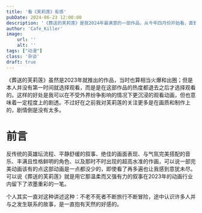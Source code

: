 ```yaml
---
title: '看《芙莉莲》有感'
pubDate: 2024-06-23 12:00:00
description: '《葬送的芙莉莲》是我2024年最满意的一部作品，从今年四月份开始看，直到现在的6月我已经看来四遍以上了'
author: 'Cafe_Killer'
image:
    url: ''
    alt: ''
tags: ["动漫"]
class: '杂谈'
draft: true
---
```


《葬送的芙莉莲》虽然是2023年就推出的作品，当时也算相当火爆和出圈；但是本人并没有第一时间就选择观看，而是是在这部作品的热度都退去之后才选择观看的。这样的好处是我可以在不受外界纷争影响的情况下更沉浸的观看动画，但也意味着一定程度上的剧透。不过好在之前我对芙莉莲的关注更多是在画质和制作上的，剧情倒是没有太多。

# 前言

反传统的英雄坛流程、平静舒缓的叙事、绝佳的画面表现、与气氛完美搭配的音乐、丰满且性格鲜明的角色、以及那时不时出现的超高水准的作画，可以说一部完美动画该有的点这部动画是一点都没少的，即使看了再多遍也让我感到意犹未尽。可以说《葬送的芙莉莲》就是用它那温柔而又强有力的叙事在2023年的动画行业内留下了浓墨重彩的一笔。

个人其实一直对这种讲述这种：不老不死者不断旅行不断冒险，途中认识许多人并与之发生联系的故事，是一直抱有天然的好感的。

<!-- 本人是个不爱追热度的人，在去年芙莉莲最火的时候，我并没有选择去看，且我最近几年看番的次数可以说屈指可数（别说看番了就是了解一下番剧的资讯都懒了），我第一遍看的时候大概是4月底了吧，当时B站的会员马上要过期了就看了一下；前三集我觉得还可以，主要是辛美尔陪芙莉莲最后一次旅行和海塔在生命的最后骗芙莉莲的两幕，让我触动较深，两位曾拯救世界的英雄，在暮年之时依旧保留着高贵的品德。 -->

